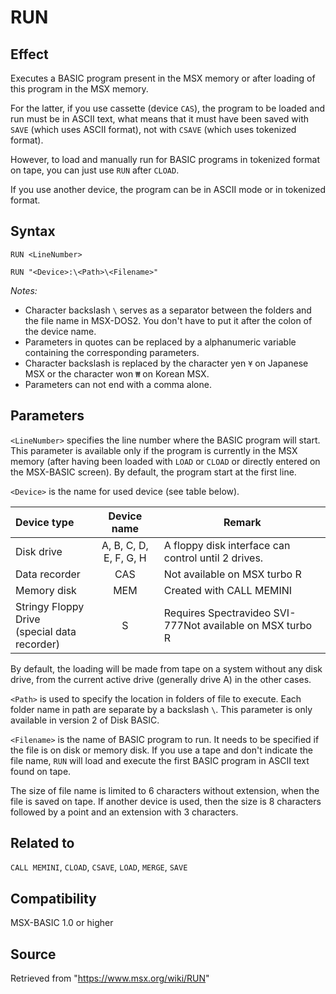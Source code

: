 # RUN

## Effect

Executes a BASIC program present in the MSX memory or after loading of this program in the MSX memory.

For the latter, if you use cassette (device `CAS`), the program to be loaded and run must be in ASCII text, what means that it must have been saved with `SAVE` (which uses ASCII format), not with `CSAVE` (which uses tokenized format).

However, to load and manually run for BASIC programs in tokenized format on tape, you can just use `RUN` after `CLOAD`.

If you use another device, the program can be in ASCII mode or in tokenized format.

## Syntax

`RUN <LineNumber>`

`RUN "<Device>:\<Path>\<Filename>"`

_Notes:_
- Character backslash `\` serves as a separator between the folders and the file name in MSX-DOS2. You don't have to put it after the colon of the device name.
- Parameters in quotes can be replaced by a alphanumeric variable containing the corresponding parameters.
- Character backslash is replaced by the character yen `¥` on Japanese MSX or the character won `₩` on Korean MSX.
- Parameters can not end with a comma alone.

## Parameters

`<LineNumber>` specifies the line number where the BASIC program will start. This parameter is available only if the program is currently in the MSX memory (after having been loaded with `LOAD` or `CLOAD` or directly entered on the MSX-BASIC screen). By default, the program start at the first line.

`<Device>` is the name for used device (see table below).

|Device type|Device name|Remark|
|:--|:-:|---|
|Disk drive|A, B, C, D, E, F, G, H|A floppy disk interface can control until 2 drives.|
|Data recorder|CAS|Not available on MSX turbo R|
|Memory disk|MEM|Created with CALL MEMINI|
|Stringy Floppy Drive<br>(special data recorder)|S|Requires Spectravideo SVI-777Not available on MSX turbo R|

By default, the loading will be made from tape on a system without any disk drive, from the current active drive (generally drive A) in the other cases.

`<Path>` is used to specify the location in folders of file to execute. Each folder name in path are separate by a backslash `\`. This parameter is only available in version 2 of Disk BASIC.

`<Filename>` is the name of BASIC program to run. It needs to be specified if the file is on disk or memory disk. If you use a tape and don't indicate the file name, `RUN` will load and execute the first BASIC program in ASCII text found on tape. 

The size of file name is limited to 6 characters without extension, when the file is saved on tape. If another device is used, then the size is 8 characters followed by a point and an extension with 3 characters.

## Related to

`CALL MEMINI`, `CLOAD`, `CSAVE`, `LOAD`, `MERGE`, `SAVE`

## Compatibility

MSX-BASIC 1.0 or higher

## Source

Retrieved from "https://www.msx.org/wiki/RUN"
